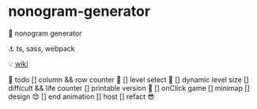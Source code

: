 # nonogram-generator

🤘 nonogram generator

⚓ ts, sass, webpack

💡 [wiki](https://en.wikipedia.org/wiki/Nonogram)

💭 todo
[] column && row counter 🧨
[] level select 🧨
[] dynamic level size
[] difficult && life counter
[] printable version 🧨
[] onClick game
[] minimap
[] design 😍
[] end animation
[] host
[] refact 😎
